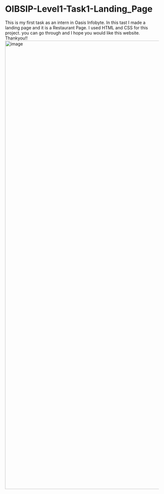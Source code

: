 # OIBSIP-Level1-Task1-Landing_Page
This is my first task as an intern in Oasis Infobyte. In this tast I made a landing page and it is a Restaurant Page. I used HTML and CSS for this project. you can go through and I hope you would like this website.
Thankyou!!
<img width="1470" alt="image" src="https://github.com/adithyagattadi/OIBSIP-Level1-Task1-Landing_Page/assets/122796208/786fa68f-e613-46e7-afea-dcc99d362612">
